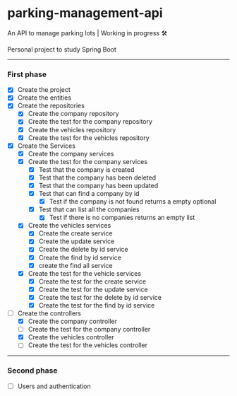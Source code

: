 # parking-management-api
An API to manage parking lots | Working in progress 🛠️

Personal project to study Spring Boot

---
### First phase


- [x] Create the project
- [x] Create the entities
- [x] Create the repositories
	- [x] Create the company repository
	- [x] Create the test for the company repository
	- [x] Create the vehicles repository
	- [x] Create the test for the vehicles repository
- [x] Create the Services
	- [x] Create the company services
	- [x] Create the test for the company services
		- [x] Test that the company is created
		- [x] Test that the company has been deleted
		- [x] Test that the company has been updated
		- [x] Test that can find a company by id
			- [x] Test if the company is not found returns a empty optional
		- [x] Test that can list all the companies
			- [x] Test if there is no companies returns an empty list
	- [x] Create the vehicles services
		- [x] Create the create service
		- [x] Create the update service
		- [x] Create the delete by id service
		- [x] Create the find by id service
		- [x] create the find all service
	- [x] Create the test for the vehicle services
		- [x] Create the test for the create service
		- [x] Create the test for the update service
		- [x] Create the test for the delete by id service
		- [x] Create the test for the find by id service
- [ ] Create the controllers
	- [x] Create the company controller
	- [ ] Create the test for the company controller
	- [X] Create the vehicles controller
	- [ ] Create the test for the vehicles controller

---
### Second phase

- [ ] Users and authentication

